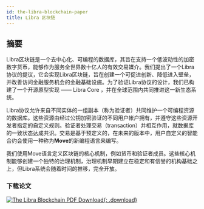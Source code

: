 ```yaml
---
id: the-libra-blockchain-paper
title: Libra 区块链
---
```


<!-- hide the table of contents --><style>.toc-headings {display: none !important; visibility: hidden !important;}</style>

## 摘要

Libra区块链是一个去中心化、可编程的数据库，其旨在支持一个低波动性的加密数字货币，能够作为服务全世界数十亿人的有效交易媒介。我们提出了一个Libra协议的提议，它会实现Libra区块链，旨在创建一个可促进创新、降低进入壁垒，并改善访问金融服务机会的金融基础设施。为了验证Libra协议的设计，我们已构建了一个开源原型实现 —— Libra Core ，并在全球范围内共同推进这一新生态系统。

Libra协议允许来自不同实体的一组副本（称为验证者）共同维护一个可编程资源的数据库。这些资源由经过公钥加密验证的不同用户帐户拥有，并遵守这些资源开发者指定的自定义规则。验证者处理交易（transaction）并相互作用，就数据库的一致状态达成共识。交易是基于预定义的，在未来的版本中，用户自定义的智能合约会使用一种称为**Move**的新编程语言来编写。

我们使用Move语言定义区块链的核心机制，例如货币和验证者成员。这些核心机制能够创建一个独特的治理机制，治理机制早期建立在稳定和有信誉的机构基础之上，但Libra系统会随着时间的推移，完全开放。


### 下载论文

[![The Libra Blockchain PDF Download](assets/illustrations/libra-blockchain-pdf.png){: .download}](assets/papers/the-libra-blockchain.pdf)

